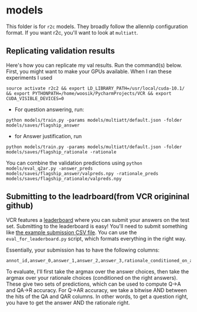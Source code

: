 # models

This folder is for `r2c` models. They broadly follow the allennlp configuration format. If you want r2c, you'll want to look at `multiatt`.

## Replicating validation results
Here's how you can replicate my val results. Run the command(s) below. First, you might want to make your GPUs available. When I ran these experiments I used

`source activate r2c2 && export LD_LIBRARY_PATH=/usr/local/cuda-10.1/ && export PYTHONPATH=/home/woosik/PycharmProjects/VCR && export CUDA_VISIBLE_DEVICES=0`

- For question answering, run:
```
python models/train.py -params models/multiatt/default.json -folder models/saves/flagship_answer 
```

- for Answer justification, run
```
python models/train.py -params models/multiatt/default.json -folder models/saves/flagship_rationale -rationale
```

You can combine the validation predictions using
`python models/eval_q2ar.py -answer_preds models/saves/flagship_answer/valpreds.npy -rationale_preds models/saves/flagship_rationale/valpreds.npy`

## Submitting to the leadrboard(from VCR origininal github)

VCR features a [leaderboard](https://visualcommonsense.com/leaderboard/) where you can submit your answers on the test set. Submitting to the leaderboard is easy! You'll need to submit something like [the example submission CSV file](https://s3-us-west-2.amazonaws.com/ai2-rowanz/r2c/example-submission.csv). You can use the `eval_for_leaderboard.py` script, which formats everything in the right way.

Essentially, your submission has to have the following columns:

```
annot_id,answer_0,answer_1,answer_2,answer_3,rationale_conditioned_on_a0_0,rationale_conditioned_on_a0_1,rationale_conditioned_on_a0_2,rationale_conditioned_on_a0_3,rationale_conditioned_on_a1_0,rationale_conditioned_on_a1_1,rationale_conditioned_on_a1_2,rationale_conditioned_on_a1_3,rationale_conditioned_on_a2_0,rationale_conditioned_on_a2_1,rationale_conditioned_on_a2_2,rationale_conditioned_on_a2_3,rationale_conditioned_on_a3_0,rationale_conditioned_on_a3_1,rationale_conditioned_on_a3_2,rationale_conditioned_on_a3_3
```

To evaluate, I'll first take the argmax over the answer choices, then take the argmax over your rationale choices (conditioned on the right answers).
These give two sets of predictions, which can be used to compute Q->A and QA->R accuracy. For Q->AR accuracy, we take a bitwise AND between the hits of the QA and QAR columns. In other words, to get a question right, you have to get the answer AND the rationale right.
